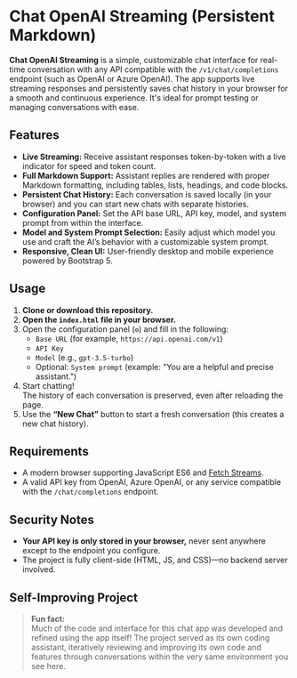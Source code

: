 # Chat OpenAI Streaming (Persistent Markdown)

**Chat OpenAI Streaming** is a simple, customizable chat interface for real-time conversation with any API compatible with the `/v1/chat/completions` endpoint (such as OpenAI or Azure OpenAI). The app supports live streaming responses and persistently saves chat history in your browser for a smooth and continuous experience. It's ideal for prompt testing or managing conversations with ease.

## Features

- **Live Streaming:** Receive assistant responses token-by-token with a live indicator for speed and token count.
- **Full Markdown Support:** Assistant replies are rendered with proper Markdown formatting, including tables, lists, headings, and code blocks.
- **Persistent Chat History:** Each conversation is saved locally (in your browser) and you can start new chats with separate histories.
- **Configuration Panel:** Set the API base URL, API key, model, and system prompt from within the interface.
- **Model and System Prompt Selection:** Easily adjust which model you use and craft the AI’s behavior with a customizable system prompt.
- **Responsive, Clean UI:** User-friendly desktop and mobile experience powered by Bootstrap 5.

## Usage

1. **Clone or download this repository.**
2. **Open the `index.html` file in your browser.**
3. Open the configuration panel (`⚙️`) and fill in the following:
    - `Base URL` (for example, `https://api.openai.com/v1`)
    - `API Key`
    - `Model` (e.g., `gpt-3.5-turbo`)
    - Optional: `System prompt` (example: "You are a helpful and precise assistant.")
4. Start chatting!  
   The history of each conversation is preserved, even after reloading the page.
5. Use the **“New Chat”** button to start a fresh conversation (this creates a new chat history).

## Requirements

- A modern browser supporting JavaScript ES6 and [Fetch Streams](https://developer.mozilla.org/en-US/docs/Web/API/Streams_API).
- A valid API key from OpenAI, Azure OpenAI, or any service compatible with the `/chat/completions` endpoint.

## Security Notes

- **Your API key is only stored in your browser,** never sent anywhere except to the endpoint you configure.
- The project is fully client-side (HTML, JS, and CSS)—no backend server involved.

## Self-Improving Project

> **Fun fact:**  
> Much of the code and interface for this chat app was developed and refined using the app itself! The project served as its own coding assistant, iteratively reviewing and improving its own code and features through conversations within the very same environment you see here.

